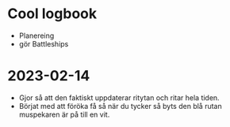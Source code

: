 # Cool logbook
* Planereing
* gör Battleships

# 2023-02-14
* Gjor så att den faktiskt uppdaterar ritytan och ritar hela tiden.
* Börjat med att föröka få så när du tycker så byts den blå rutan muspekaren är på till en vit.